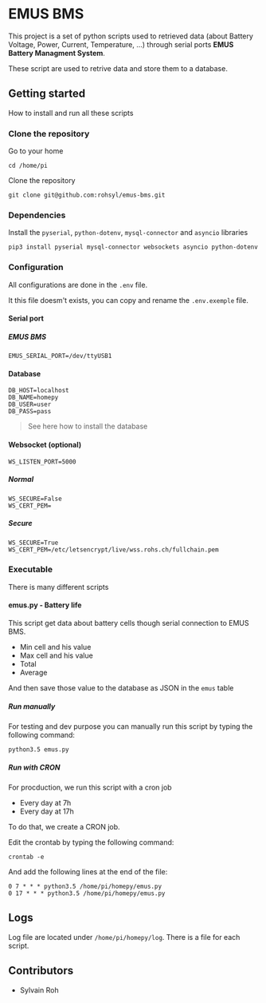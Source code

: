 # EMUS BMS

This project is a set of python scripts used to retrieved data (about Battery Voltage, Power, Current, Temperature, ...) through serial ports **EMUS Battery Managment System**.

These script are used to retrive data and store them to a database.

## Getting started

How to install and run all these scripts

### Clone the repository

Go to your home

```
cd /home/pi
```

Clone the repository

```
git clone git@github.com:rohsyl/emus-bms.git
```

### Dependencies

Install the `pyserial`, `python-dotenv`, `mysql-connector` and `asyncio` libraries
```
pip3 install pyserial mysql-connector websockets asyncio python-dotenv
```

### Configuration

All configurations are done in the `.env` file.

It this file doesm't exists, you can copy and rename the `.env.exemple` file.

#### Serial port


##### EMUS BMS

```
EMUS_SERIAL_PORT=/dev/ttyUSB1
```

#### Database

```
DB_HOST=localhost
DB_NAME=homepy
DB_USER=user
DB_PASS=pass
```

> See here how to install the database

#### Websocket (optional)

```
WS_LISTEN_PORT=5000
```

##### Normal

```
WS_SECURE=False
WS_CERT_PEM=
```

##### Secure

```
WS_SECURE=True
WS_CERT_PEM=/etc/letsencrypt/live/wss.rohs.ch/fullchain.pem
```

### Executable

There is many different scripts 


#### emus.py - Battery life

This script get data about battery cells though serial connection to EMUS BMS.

- Min cell and his value
- Max cell and his value
- Total
- Average

And then save those value to the database as JSON in the `emus` table


##### Run manually

For testing and dev purpose you can manually run this script by typing the following command:

```
python3.5 emus.py
```


##### Run with CRON

For procduction, we run this script with a cron job

- Every day at 7h
- Every day at 17h

To do that, we create a CRON job.

Edit the crontab by typing the following command:

```
crontab -e
```

And add the following lines at the end of the file:

```
0 7 * * * python3.5 /home/pi/homepy/emus.py
0 17 * * * python3.5 /home/pi/homepy/emus.py
```

## Logs

Log file are located under `/home/pi/homepy/log`. There is a file for each script.


## Contributors
- Sylvain Roh
